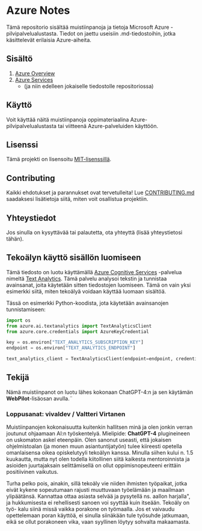 # Azure Notes

Tämä repositorio sisältää muistiinpanoja ja tietoja Microsoft Azure -pilvipalvelualustasta. Tiedot on jaettu useisiin .md-tiedostoihin, jotka käsittelevät erilaisia Azure-aiheita.

## Sisältö

1. [Azure Overview](01_azure.md)
2. [Azure Services](02_azure.md)
   * (ja niin edelleen jokaiselle tiedostolle repositoriossa)

## Käyttö

Voit käyttää näitä muistiinpanoja oppimateriaalina Azure-pilvipalvelualustasta tai viitteenä Azure-palveluiden käyttöön.

## Lisenssi

Tämä projekti on lisensoitu [MIT-lisenssillä](LICENSE).

## Contributing

Kaikki ehdotukset ja parannukset ovat tervetulleita! Lue [CONTRIBUTING.md](CONTRIBUTING.md) saadaksesi lisätietoja siitä, miten voit osallistua projektiin.

## Yhteystiedot

Jos sinulla on kysyttävää tai palautetta, ota yhteyttä (lisää yhteystietosi tähän).

## Tekoälyn käyttö sisällön luomiseen

Tämä tiedosto on luotu käyttämällä [Azure Cognitive Services](https://azure.microsoft.com/en-us/services/cognitive-services/) -palvelua nimeltä [Text Analytics](https://azure.microsoft.com/en-us/services/cognitive-services/text-analytics/). Tämä palvelu analysoi tekstin ja tunnistaa avainsanat, joita käytetään sitten tiedostojen luomiseen. Tämä on vain yksi esimerkki siitä, miten tekoälyä voidaan käyttää luomaan sisältöä.

Tässä on esimerkki Python-koodista, jota käytetään avainsanojen tunnistamiseen:

```python
import os
from azure.ai.textanalytics import TextAnalyticsClient
from azure.core.credentials import AzureKeyCredential

key = os.environ["TEXT_ANALYTICS_SUBSCRIPTION_KEY"]
endpoint = os.environ["TEXT_ANALYTICS_ENDPOINT"]

text_analytics_client = TextAnalyticsClient(endpoint=endpoint, credential=AzureKeyCredential(key))
```

## Tekijä

Nämä muistiinpanot on luotu lähes kokonaan ChatGPT-4:n ja sen käytämän **WebPilot**-lisäosan avulla.¨ 

### Loppusanat: vivaldev / Valtteri Virtanen

Muistiinpanojen kokonaisuutta kuitenkin hallitsen minä ja olen jonkin verran joutunut ohjaamaan AI:n
työskentelyä. Mielipide: **ChatGPT-4** plugineineen on uskomaton askel eteenpäin. 
Olen sanonut useasti, että jokaisen ohjelmistoalan (ja monen muun asiantuntijatyön) tulee kiireesti
opetella omanlaisensa oikea opiskelutyyli tekoälyn kanssa. Minulla siihen kului n. 1.5 kuukautta, mutta
nyt olen todella kiitollinen siitä kaikesta mentoroinnista ja asioiden juurtajaksain selittämisellä on
ollut oppimisnopeuteeni erittäin positiivinen vaikutus. 

Turha pelko pois, ainakin, sillä tekoäly vie niiden ihmisten työpaikat, jotka eivät kykene sopeutumaan 
rajusti muuttuvaan työelämään ja maailmaan ylipäätänsä. Kannattaa ottaa asiasta selvää ja pysytellä 
ns. aallon harjalla", ja hukkumisesta ei rehellisesti sanoen voi syyttää kuin itseään. Tekoäly on työ-
kalu siinä missä vaikka porakone on työmaalla. Jos et vaivaudu opettelemaan poran käyttöä, ei sinulla
siinäkään tule työsuhde jatkumaan, eikä se ollut porakoneen vika, vaan syyllinen löytyy sohvalta makaamasta.